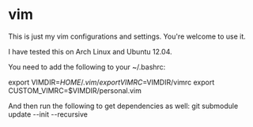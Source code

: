 vim
===

This is just my vim configurations and settings. You're welcome to use it.

I have tested this on Arch Linux and Ubuntu 12.04.

You need to add the following to your ~/.bashrc:

export VIMDIR=$HOME/.vim/
export VIMRC=$VIMDIR/vimrc
export CUSTOM_VIMRC=$VIMDIR/personal.vim

And then run the following to get dependencies as well:
git submodule update --init --recursive
